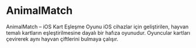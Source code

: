 # AnimalMatch
AnimalMatch – iOS Kart Eşleşme Oyunu iOS cihazlar için geliştirilen, hayvan temalı kartların eşleştirilmesine dayalı bir hafıza oyunudur. Oyuncular kartları çevirerek aynı hayvan çiftlerini bulmaya çalışır. 
